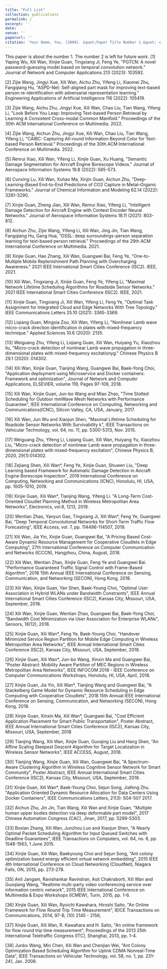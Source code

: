 ```yaml
---
title: "Full List"
collection: publications
permalink: /
excerpt: ''
date: 
venue: ''
paperurl: ''
citation: 'Your Name, You. (2009). &quot;Paper Title Number 1.&quot; <i>Journal 1</i>. 1(1).'
---
```

This paper is about the number 1. The number 2 is left for future work.
[1]	Yaping Wu, Xili Wan, Xinjie Guan, Tingxiang Ji, Feng Ye, "PGTCN: A novel password-guessing model based on temporal convolution network." Journal of Network and Computer Applications 213 (2023): 103592.

[2]	Zijie Wang, Jingyi Xue, Xili Wan, Aichu Zhu, Yifeng Li, Xiaomei Zhu, Fangqiang Hu, "ASPD-Net: Self-aligned part mask for improving text-based person re-identification with adversarial representation learning." Engineering Applications of Artificial Intelligence 116 (2022): 105419.

[3]	Zijie Wang, Aichu Zhu, Jingyi Xue, Xili Wan, Chao Liu, Tian Wang, Yifeng Li, "Look Before You Leap: Improving Text-based Person Retrieval by Learning A Consistent Cross-modal Common Manifold." Proceedings of the 30th ACM International Conference on Multimedia. 2022.

[4]	Zijie Wang, Aichun Zhu, Jingyi Xue, Xili Wan, Chao Liu, Tian Wang, Yifeng Li, "CAIBC: Capturing All-round Information Beyond Color for Text-based Person Retrieval." Proceedings of the 30th ACM International Conference on Multimedia. 2022.

[5]	Renrui Xiao, Xili Wan, Yifeng Li, Xinjie Guan, Xu Huang, "Semantic Damage Segmentation for Aircraft Engine Borescope Videos." Journal of Aerospace Information Systems 19.8 (2022): 565-573.

[6]	Cunxing Lu, Xili Wan, Xuhao Ma, Xinjin Guan, Aichun Zhu, "Deep-Learning-Based End-to-End Predictions of CO2 Capture in Metal–Organic Frameworks." Journal of Chemical Information and Modeling 62.14 (2022): 3281-3290.

[7]	Xinjie Guan, Zheng Jian, Xili Wan, Renrui Xiao, Yifeng Li, "Intelligent Damage Detection for Aircraft Engine with Context Encoder Neural Networks." Journal of Aerospace Information Systems 18.11 (2021): 803-812.

[8]	Aichun Zhu, Zijie Wang, Yifeng Li, Xili Wan, Jing Jin, Tian Wang, Fangqiang Hu, Gang Hua, "DSSL: deep surroundings-person separation learning for text-based person retrieval." Proceedings of the 29th ACM International Conference on Multimedia. 2021.

[9]	Xinjie Guan, Hao Zhang, Xili Wan, Guangwei Bai, Feng Ye, "One-to-Multiple Mobile Replenishment Path Planning with Overcharging Awareness." 2021 IEEE International Smart Cities Conference (ISC2). IEEE, 2021.

[10]	Xili Wan, Tingxiang Ji, Xinjie Guan, Feng Ye, Yifeng Li, "Maximal Network Lifetime Scheduling Algorithms for Roadside Sensor Networks." 2021 IEEE International Smart Cities Conference (ISC2). IEEE, 2021.

[11]	Xinjie Guan, Tingxiang Ji, Xili Wan, Yifeng Li, Feng Ye, "Optimal Task Assignment for Integrated Cloud and Edge Networks With Tree Topology." IEEE Communications Letters 25.10 (2021): 3365-3369.

[12]	Liqiang Guan, Mingxia Zou, Xili Wan, Yifeng Li, "Nonlinear Lamb wave micro-crack direction identification in plates with mixed-frequency technique." Applied Sciences 10.6 (2020): 2135.

[13]	Weiguang Zhu, Yifeng Li, Liqiang Guan, Xili Wan, Huiyang Yu, Xiaozhou liu, "Micro-crack detection of nonlinear Lamb wave propagation in three-dimensional plates with mixed-frequency excitationyg." Chinese Physics B 29.1 (2020): 014302.

[14]	Xili Wan, Xinjie Guan, Tianjing Wang, Guangwei Bai, Baek-Yong Choi, "Application deployment using Microservice and Docker containers: Framework and optimization", Journal of Network and Computer Applications, ELSEVIER, volume 119, Pages 97-109, 2018. 

[15]	Xili Wan, Xinjie Guan, Jun-bo Wang and Miao Zhao, "Time Slotted Scheduling for Outdoor mmWave Mesh Networks with Performance Guarantee", IEEE International Conference on Computing, Networking and Communications(ICNC), Silicon Valley, CA, USA, January, 2017.

[16]	Xili Wan, Jun Wu and Xiaojun Shen, "Maximal Lifetime Scheduling for Roadside Sensor Networks With Survivability k", IEEE Transactions on Vehicular Technology, vol. 64, no. 11, pp. 5300-5313, Nov. 2015.

[17]	Weiguang Zhu, Yifeng Li, Liqiang Guan, Xili Wan, Huiyang Yu, Xiaozhou Liu, "Micro-crack detection of nonlinear Lamb wave propagation in three-dimensional plates with mixed-frequency excitation", Chinese Physics B,  2020, 29(1):014302. 

[18]	Zejiang Shen, Xili Wan*, Feng Ye, Xinjie Guan, Shuwen Liu, "Deep Learning based Framework for Automatic Damage Detection in Aircraft Engine Borescope Inspection", 2019 International Conference on Computing, Networking and Communications (ICNC), Honolulu, HI, USA,  pp. 1005-1010, 2019.

[19]	Xinjie Guan, Xili Wan*, Tianjing Wang, Yifeng Li. "A Long-Term Cost-Oriented Cloudlet Planning Method in Wireless Metropolitan Area Networks", Electronics, vol.8, 1213, 2019.

[20]	Wentian Zhao, Yanyun Gao, Tingxiang Ji, Xili Wan*, Feng Ye, Guangwei Bai, "Deep Temporal Convolutional Networks for Short-Term Traffic Flow Forecasting", IEEE Access, vol. 7, pp. 114496-114507, 2019.

[21]	Xili Wan, Jia Yin, Xinjie Guan, Guangwei Bai, "A Pricing Based Cost-Aware Dynamic Resource Management for Cooperative Cloudlets in Edge Computing", 27th International Conference on Computer Communication and Networks (ICCCN), Hangzhou, China, August, 2018.

[22]	Xili Wan, Wentian Zhao, Xinjie Guan, Feng Ye and Guangwei Bai. "Performance Guaranteed Traffic Signal Control with Frame-Based Algorithm", 2018 15th Annual IEEE International Conference on Sensing, Communication, and Networking (SECON), Hong Kong, 2018.

[23]	Xili Wan, Xinjie Guan, Yan Shen, Baek-Young Choi, "Optimal User Association in Hybrid WLANs under Bandwidth Constraints", IEEE Annual International Smart Cities Conference (ISC2), Kansas City, Missouri, USA, September, 2018.

[24]	Xili Wan, Xinjie Guan, Wentian Zhao, Guangwei Bai, Baek-Yong Choi, "Bandwidth Cost Minimization via User Association for Enterprise WLANs", Sensors, 18(12), 2018.

[25]	Xinjie Guan, Xili Wan*, Feng Ye, Baek-Young Choi, "Handover Minimized Service Region Partition for Mobile Edge Computing in Wireless Metropolitan Area Networks", IEEE Annual International Smart Cities Conference (ISC2), Kansas City, Missouri, USA, September, 2018.

[26]	Xinjie Guan, Xili Wan*, Jun-bo Wang, Xinxin Ma and Guangwei Bai, "Poster Abstract: Mobility Aware Partition of MEC Regions in Wireless Metropolitan Area Networks", IEEE INFOCOM 2018 - IEEE Conference on Computer Communications Workshops, Honolulu, HI, USA, April, 2018.

[27]	Xinjie Guan, Jia Yin, Xili Wan*, Tianjing Wang and Guangwei Bai, "A Stackelberg Game Model for Dynamic Resource Scheduling in Edge Computing with Cooperative Cloudlets", 2018 15th Annual IEEE International Conference on Sensing, Communication, and Networking (SECON), Hong Kong, 2018.

[28]	Xinjie Guan, Xinxin Ma, Xili Wan*, Guangwei Bai, "Cost Efficient Application Placement for Smart Public Transportation", Poster Abstract, IEEE Annual International Smart Cities Conference (ISC2), Kansas City, Missouri, USA, September, 2018

[29]	Tianjing Wang, Xili Wan, Xinjie Guan, Guoqing Liu and Hang Shen, "An Affine Scaling Steepest Descent Algorithm for Target Localization in Wireless Sensor Networks", IEEE ACCESS, August, 2018.

[30]	Tianjing Wang, Xinjie Guan, Xili Wan, Guangwei Bai, "A Spectrum-Aware Clustering Algorithm in Wireless Cognitive Sensor Network for Smart Community", Poster Abstract, IEEE Annual International Smart Cities Conference (ISC2), Kansas City, Missouri, USA, September, 2018.

[31]	Xinjie Guan, Xili Wan*, Baek-Young Choi, Sejun Song, Jiafeng Zhu. "Application Oriented Dynamic Resource Allocation for Data Centers Using Docker Containers", IEEE Communications Letters, 21(3): 504-507 2017.

[32]	Aichun Zhu, Jin Jin, Tian Wang, Xili Wan and Xinjie Guan, "Multiple human upper bodies detection via deep deformable part model", 2017 Chinese Automation Congress (CAC), Jinan, 2017, pp. 5299-5303.

[33]	Boxian Zhang, Xili Wan, Junzhou Luo and Xiaojun Shen, "A Nearly Optimal Packet Scheduling Algorithm for Input Queued Switches with Deadline Guarantees", IEEE Transactions on Computers, vol. 64, no. 6, pp. 1548-1563, 1 June 2015.

[34]	Xinjie Guan, Xili Wan, Baekyoung Choi and Sejun Song, "Ant colony optimization based energy efficient virtual network embedding", 2015 IEEE 4th International Conference on Cloud Networking (CloudNet), Niagara Falls, ON, 2015, pp. 273-278.

[35]	Anil Jangam, Ravishankar Ravindran, Asit Chakraborti, Xili Wan and Guoqiang Wang, "Realtime multi-party video conferencing service over information centric network", 2015 IEEE International Conference on Multimedia & Expo Workshops (ICMEW), Turin, 2015, pp. 1-6.

[36]	Xinjie Guan, Xili Wan, Ryoichi Kawahara, Hiroshi Saito, "An Online Framework for Flow Round Trip Time Measurement", IEICE Transactions on Communications, 2014, 97-B, (10) 2145 - 2156,

[37]	Xinjie Guan, Xili Wan, R. Kawahara and H. Saito, "An online framework for flow round trip time measurement", Proceedings of the 2013 25th International Teletraffic Congress (ITC), Shanghai, 2013, pp. 1-4.

[38]	Junbo Wang, Min Chen, Xili Wan and Chenjian Wei, "Ant Colony Optimization Based Scheduling Algorithm for Uplink CDMA Nonreal-Time Data", IEEE Transactions on Vehicular Technology, vol. 58, no. 1, pp. 231-241, Jan. 2009.
